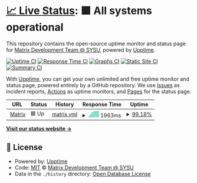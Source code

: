# [📈 Live Status](https://VMatrixTeam.github.io/upptime): <!--live status--> **🟩 All systems operational**

This repository contains the open-source uptime monitor and status page for [Matrix Development Team @ SYSU](https://matrix.sysu.edu.cn/about), powered by [Upptime](https://github.com/upptime/upptime).

[![Uptime CI](https://github.com/VMatrixTeam/upptime/workflows/Uptime%20CI/badge.svg)](https://github.com/VMatrixTeam/upptime/actions?query=workflow%3A%22Uptime+CI%22)
[![Response Time CI](https://github.com/VMatrixTeam/upptime/workflows/Response%20Time%20CI/badge.svg)](https://github.com/VMatrixTeam/upptime/actions?query=workflow%3A%22Response+Time+CI%22)
[![Graphs CI](https://github.com/VMatrixTeam/upptime/workflows/Graphs%20CI/badge.svg)](https://github.com/VMatrixTeam/upptime/actions?query=workflow%3A%22Graphs+CI%22)
[![Static Site CI](https://github.com/VMatrixTeam/upptime/workflows/Static%20Site%20CI/badge.svg)](https://github.com/VMatrixTeam/upptime/actions?query=workflow%3A%22Static+Site+CI%22)
[![Summary CI](https://github.com/VMatrixTeam/upptime/workflows/Summary%20CI/badge.svg)](https://github.com/VMatrixTeam/upptime/actions?query=workflow%3A%22Summary+CI%22)

With [Upptime](https://upptime.js.org), you can get your own unlimited and free uptime monitor and status page, powered entirely by a GitHub repository. We use [Issues](https://github.com/VMatrixTeam/upptime/issues) as incident reports, [Actions](https://github.com/VMatrixTeam/upptime/actions) as uptime monitors, and [Pages](https://VMatrixTeam.github.io/upptime) for the status page.

<!--start: status pages-->
<!-- This summary is generated by Upptime (https://github.com/upptime/upptime) -->
<!-- Do not edit this manually, your changes will be overwritten -->
<!-- prettier-ignore -->
| URL | Status | History | Response Time | Uptime |
| --- | ------ | ------- | ------------- | ------ |
| <img alt="" src="https://favicons.githubusercontent.com/matrix.sysu.edu.cn" height="13"> [Matrix](https://matrix.sysu.edu.cn) | 🟩 Up | [matrix.yml](https://github.com/VMatrixTeam/upptime/commits/HEAD/history/matrix.yml) | <details><summary><img alt="Response time graph" src="./graphs/matrix/response-time-week.png" height="20"> 1963ms</summary><br><a href="https://VMatrixTeam.github.io/upptime/history/matrix"><img alt="Response time 1963" src="https://img.shields.io/endpoint?url=https%3A%2F%2Fraw.githubusercontent.com%2FVMatrixTeam%2Fupptime%2FHEAD%2Fapi%2Fmatrix%2Fresponse-time.json"></a><br><a href="https://VMatrixTeam.github.io/upptime/history/matrix"><img alt="24-hour response time 61" src="https://img.shields.io/endpoint?url=https%3A%2F%2Fraw.githubusercontent.com%2FVMatrixTeam%2Fupptime%2FHEAD%2Fapi%2Fmatrix%2Fresponse-time-day.json"></a><br><a href="https://VMatrixTeam.github.io/upptime/history/matrix"><img alt="7-day response time 1963" src="https://img.shields.io/endpoint?url=https%3A%2F%2Fraw.githubusercontent.com%2FVMatrixTeam%2Fupptime%2FHEAD%2Fapi%2Fmatrix%2Fresponse-time-week.json"></a><br><a href="https://VMatrixTeam.github.io/upptime/history/matrix"><img alt="30-day response time 1963" src="https://img.shields.io/endpoint?url=https%3A%2F%2Fraw.githubusercontent.com%2FVMatrixTeam%2Fupptime%2FHEAD%2Fapi%2Fmatrix%2Fresponse-time-month.json"></a><br><a href="https://VMatrixTeam.github.io/upptime/history/matrix"><img alt="1-year response time 1963" src="https://img.shields.io/endpoint?url=https%3A%2F%2Fraw.githubusercontent.com%2FVMatrixTeam%2Fupptime%2FHEAD%2Fapi%2Fmatrix%2Fresponse-time-year.json"></a></details> | <details><summary><a href="https://VMatrixTeam.github.io/upptime/history/matrix">99.18%</a></summary><a href="https://VMatrixTeam.github.io/upptime/history/matrix"><img alt="All-time uptime 99.18%" src="https://img.shields.io/endpoint?url=https%3A%2F%2Fraw.githubusercontent.com%2FVMatrixTeam%2Fupptime%2FHEAD%2Fapi%2Fmatrix%2Fuptime.json"></a><br><a href="https://VMatrixTeam.github.io/upptime/history/matrix"><img alt="24-hour uptime 100.00%" src="https://img.shields.io/endpoint?url=https%3A%2F%2Fraw.githubusercontent.com%2FVMatrixTeam%2Fupptime%2FHEAD%2Fapi%2Fmatrix%2Fuptime-day.json"></a><br><a href="https://VMatrixTeam.github.io/upptime/history/matrix"><img alt="7-day uptime 99.18%" src="https://img.shields.io/endpoint?url=https%3A%2F%2Fraw.githubusercontent.com%2FVMatrixTeam%2Fupptime%2FHEAD%2Fapi%2Fmatrix%2Fuptime-week.json"></a><br><a href="https://VMatrixTeam.github.io/upptime/history/matrix"><img alt="30-day uptime 99.18%" src="https://img.shields.io/endpoint?url=https%3A%2F%2Fraw.githubusercontent.com%2FVMatrixTeam%2Fupptime%2FHEAD%2Fapi%2Fmatrix%2Fuptime-month.json"></a><br><a href="https://VMatrixTeam.github.io/upptime/history/matrix"><img alt="1-year uptime 99.18%" src="https://img.shields.io/endpoint?url=https%3A%2F%2Fraw.githubusercontent.com%2FVMatrixTeam%2Fupptime%2FHEAD%2Fapi%2Fmatrix%2Fuptime-year.json"></a></details>

<!--end: status pages-->

[**Visit our status website →**](https://VMatrixTeam.github.io/upptime)

## 📄 License

- Powered by: [Upptime](https://github.com/upptime/upptime)
- Code: [MIT](./LICENSE) © [Matrix Development Team @ SYSU](https://matrix.sysu.edu.cn/about)
- Data in the `./history` directory: [Open Database License](https://opendatacommons.org/licenses/odbl/1-0/)
